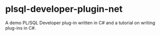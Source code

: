 # plsql-developer-plugin-net
A demo PL/SQL Developer plug-in written in C# and a tutorial on writing plug-ins in C#.
